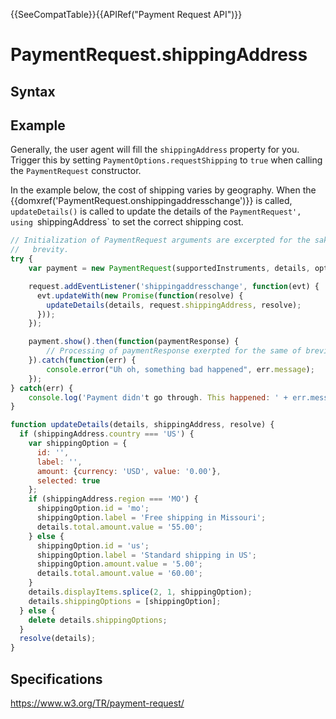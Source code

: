 {{SeeCompatTable}}{{APIRef("Payment Request API")}}

# PaymentRequest.shippingAddress

## Syntax

## Example

Generally, the user agent will fill the `shippingAddress` property for you. Trigger this by setting `PaymentOptions.requestShipping` to `true` when calling the `PaymentRequest` constructor. 

In the example below, the cost of shipping varies by geography. When the {{domxref('PaymentRequest.onshippingaddresschange')}} is called, `updateDetails()` is called to update the details of the `PaymentRequest', using `shippingAddress` to set the correct shipping cost. 

```javascript
// Initialization of PaymentRequest arguments are excerpted for the sake of
//   brevity.
try {
 	var payment = new PaymentRequest(supportedInstruments, details, options);

 	request.addEventListener('shippingaddresschange', function(evt) {
      evt.updateWith(new Promise(function(resolve) {
        updateDetails(details, request.shippingAddress, resolve);
      }));
    });

	payment.show().then(function(paymentResponse) {
		// Processing of paymentResponse exerpted for the same of brevity.
	}).catch(function(err) {
		console.error("Uh oh, something bad happened", err.message);
	});
} catch(err) {
	console.log('Payment didn't go through. This happened: ' + err.message);
}

function updateDetails(details, shippingAddress, resolve) {
  if (shippingAddress.country === 'US') {
    var shippingOption = {
      id: '',
      label: '',
      amount: {currency: 'USD', value: '0.00'},
      selected: true
    };
    if (shippingAddress.region === 'MO') {
      shippingOption.id = 'mo';
      shippingOption.label = 'Free shipping in Missouri';
      details.total.amount.value = '55.00';
    } else {
      shippingOption.id = 'us';
      shippingOption.label = 'Standard shipping in US';
      shippingOption.amount.value = '5.00';
      details.total.amount.value = '60.00';
    }
    details.displayItems.splice(2, 1, shippingOption);
    details.shippingOptions = [shippingOption];
  } else {
    delete details.shippingOptions;
  }
  resolve(details);
}

```

## Specifications

<https://www.w3.org/TR/payment-request/>